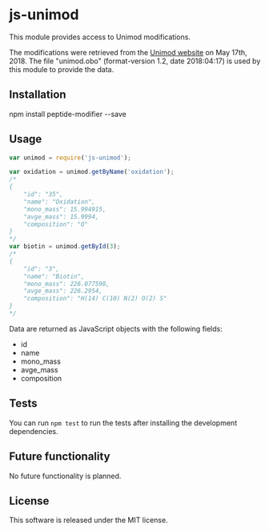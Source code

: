 # js-unimod

This module provides access to Unimod modifications.

The modifications were retrieved from the [Unimod website](http://www.unimod.org/downloads.html) on May 17th, 2018. The file "unimod.obo" (format-version 1.2, date 2018:04:17) is used by this module to provide the data.

## Installation
npm install peptide-modifier --save

## Usage
```javascript
var unimod = require('js-unimod');

var oxidation = unimod.getByName('oxidation');
/*
{
    "id": "35",
    "name": "Oxidation",
    "mono_mass": 15.994915,
    "avge_mass": 15.9994,
    "composition": "O"
}
*/
var biotin = unimod.getById(3);
/*
{
    "id": "3",
    "name": "Biotin",
    "mono_mass": 226.077598,
    "avge_mass": 226.2954,
    "composition": "H(14) C(10) N(2) O(2) S"
}
*/
```

Data are returned as JavaScript objects with the following fields:
* id
* name
* mono_mass
* avge_mass
* composition

## Tests
You can run `npm test` to run the tests after installing the development dependencies.

## Future functionality
No future functionality is planned.

## License
This software is released under the MIT license.